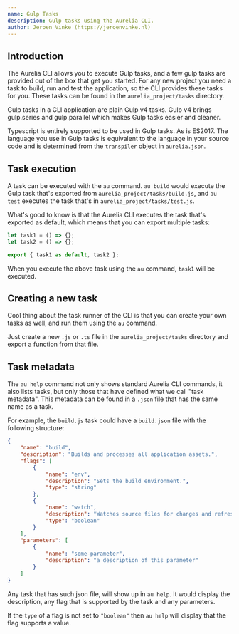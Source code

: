 ```yaml
---
name: Gulp Tasks
description: Gulp tasks using the Aurelia CLI.
author: Jeroen Vinke (https://jeroenvinke.nl)
---
```


## Introduction

The Aurelia CLI allows you to execute Gulp tasks, and a few gulp tasks are provided out of the box that get you started. For any new project you need a task to build, run and test the application, so the CLI provides these tasks for you. These tasks can be found in the `aurelia_project/tasks` directory.

Gulp tasks in a CLI application are plain Gulp v4 tasks. Gulp v4 brings gulp.series and gulp.parallel which makes Gulp tasks easier and cleaner.

Typescript is entirely supported to be used in Gulp tasks. As is ES2017. The language you use in Gulp tasks is equivalent to the language in your source code and is determined from the `transpiler` object in `aurelia.json`.

## Task execution
A task can be executed with the `au` command. `au build` would execute the Gulp task that's exported from `aurelia_project/tasks/build.js`, and `au test` executes the task that's in `aurelia_project/tasks/test.js`.

What's good to know is that the Aurelia CLI executes the task that's exported as default, which means that you can export multiple tasks: 

```JavaScript Export multiple tasks
let task1 = () => {};
let task2 = () => {};

export { task1 as default, task2 };
```

When you execute the above task using the `au` command, `task1` will be executed.

## Creating a new task
Cool thing about the task runner of the CLI is that you can create your own tasks as well, and run them using the `au` command. 

Just create a new `.js` or `.ts` file in the `aurelia_project/tasks` directory and export a function from that file.


## Task metadata
The `au help` command not only shows standard Aurelia CLI commands, it also lists tasks, but only those that have defined what we call "task metadata". This metadata can be found in a `.json` file that has the same name as a task. 

For example, the `build.js` task could have a `build.json` file with the following structure:

```JSON Task metadata
{
	"name": "build",
	"description": "Builds and processes all application assets.",
	"flags": [
		{
			"name": "env",
			"description": "Sets the build environment.",
			"type": "string"
		},
		{
			"name": "watch",
			"description": "Watches source files for changes and refreshes the bundles automatically.",
			"type": "boolean"
		}
	],
	"parameters": [
		{
			"name": "some-parameter",
			"description": "a description of this parameter"
		}
	]
}
```

Any task that has such json file, will show up in `au help`. It would display the description, any flag that is supported by the task and any parameters.

If the `type` of a flag is not set to `"boolean"` then `au help` will display that the flag supports a value.